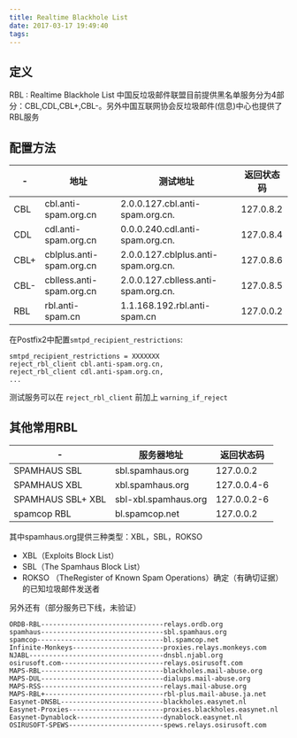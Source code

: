 ```yaml
---
title: Realtime Blackhole List
date: 2017-03-17 19:49:40
tags:
---
```


## 定义
RBL : Realtime Blackhole List
中国反垃圾邮件联盟目前提供黑名单服务分为4部分：CBL,CDL,CBL+,CBL-。另外中国互联网协会反垃圾邮件(信息)中心也提供了RBL服务

## 配置方法

| - | 地址         | 测试地址  | 返回状态码 |
|---|---|---|---|
| CBL | cbl.anti-spam.org.cn | 2.0.0.127.cbl.anti-spam.org.cn. |	127.0.8.2 |
| CDL |	cdl.anti-spam.org.cn |	0.0.0.240.cdl.anti-spam.org.cn.	| 127.0.8.4 |
| CBL+ |	cblplus.anti-spam.org.cn |	2.0.0.127.cblplus.anti-spam.org.cn. | 127.0.8.6 |
| CBL- |	cblless.anti-spam.org.cn |	2.0.0.127.cblless.anti-spam.org.cn.	| 127.0.8.5 |
| RBL | rbl.anti-spam.cn	| 1.1.168.192.rbl.anti-spam.cn	| 127.0.0.2 |

在Postfix2中配置`smtpd_recipient_restrictions`:

```
smtpd_recipient_restrictions = XXXXXXX
reject_rbl_client cbl.anti-spam.org.cn,
reject_rbl_client cdl.anti-spam.org.cn,
...
```

测试服务可以在 `reject_rbl_client` 前加上 `warning_if_reject`

## 其他常用RBL

| -	| 服务器地址	| 返回状态码| 
|---|---|---|
| SPAMHAUS SBL	| sbl.spamhaus.org	| 127.0.0.2 |
| SPAMHAUS XBL	| xbl.spamhaus.org	| 127.0.0.4-6 |
| SPAMHAUS SBL+ XBL	| sbl-xbl.spamhaus.org	| 127.0.0.2-6 |
| spamcop RBL	| bl.spamcop.net	| 127.0.0.2 |

其中spamhaus.org提供三种类型：XBL，SBL，ROKSO
- XBL（Exploits Block List）
- SBL（The Spamhaus Block List）
- ROKSO （TheRegister of Known Spam Operations）确定（有确切证据）的已知垃圾邮件发送者

另外还有（部分服务已下线，未验证）

```
ORDB-RBL-------------------------------relays.ordb.org
spamhaus-------------------------------sbl.spamhaus.org
spamcop--------------------------------bl.spamcop.net
Infinite-Monkeys-----------------------proxies.relays.monkeys.com
NJABL----------------------------------dnsbl.njabl.org
osirusoft.com--------------------------relays.osirusoft.com
MAPS-RBL-------------------------------blackholes.mail-abuse.org
MAPS-DUL-------------------------------dialups.mail-abuse.org
MAPS-RSS-------------------------------relays.mail-abuse.org
MAPS-RBL+------------------------------rbl-plus.mail-abuse.ja.net
Easynet-DNSBL--------------------------blackholes.easynet.nl
Easynet-Proxies------------------------proxies.blackholes.easynet.nl
Easynet-Dynablock----------------------dynablock.easynet.nl
OSIRUSOFT-SPEWS------------------------spews.relays.osirusoft.com
```
